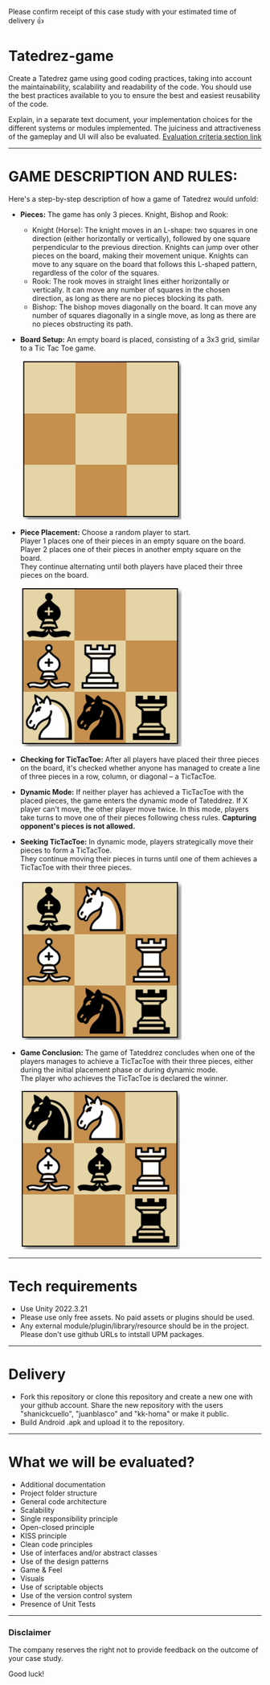 Please confirm receipt of this case study with your estimated time of delivery 👍

# Tatedrez-game

Create a Tatedrez game using good coding practices, taking into account the maintainability, scalability and readability of the code.
You should use the best practices available to you to ensure the best and easiest reusability of the code.

Explain, in a separate text document, your implementation choices for the different systems or modules implemented.
The juiciness and attractiveness of the gameplay and UI will also be evaluated. [Evaluation criteria section link](#what-we-will-be-evaluated)

---

# GAME DESCRIPTION AND RULES:
Here's a step-by-step description of how a game of Tatedrez would unfold:  

* **Pieces:**
    The game has only 3 pieces. Knight, Bishop and Rook:
    * Knight (Horse): The knight moves in an L-shape: two squares in one direction (either horizontally or vertically), followed by one square perpendicular to the previous direction. Knights can jump over other pieces on the board, making their movement unique. Knights can move to any square on the board that follows this L-shaped pattern, regardless of the color of the squares.
    * Rook: The rook moves in straight lines either horizontally or vertically. It can move any number of squares in the chosen direction, as long as there are no pieces blocking its path.
    * Bishop: The bishop moves diagonally on the board. It can move any number of squares diagonally in a single move, as long as there are no pieces obstructing its path.

* **Board Setup:**
    An empty board is placed, consisting of a 3x3 grid, similar to a Tic Tac Toe game.

  <img width="320" alt="image" src="illustrations/board.png">

* **Piece Placement:**
    Choose a random player to start.  
    Player 1 places one of their pieces in an empty square on the board.  
    Player 2 places one of their pieces in another empty square on the board.  
    They continue alternating until both players have placed their three pieces on the board.

  <img width="321" alt="image" src="illustrations/board-with-pieces.png">
  

* **Checking for TicTacToe:**
    After all players have placed their three pieces on the board, it's checked whether anyone has managed to create a line of three pieces in a row, column, or diagonal – a TicTacToe.

* **Dynamic Mode:**
    If neither player has achieved a TicTacToe with the placed pieces, the game enters the dynamic mode of Tateddrez.
    If X player can't move, the other player move twice.
    In this mode, players take turns to move one of their pieces following chess rules.
    **Capturing opponent's pieces is not allowed.**

* **Seeking TicTacToe:**
    In dynamic mode, players strategically move their pieces to form a TicTacToe.  
    They continue moving their pieces in turns until one of them achieves a TicTacToe with their three pieces.

  <img width="321" alt="image" src="illustrations/board-with-pieces-1.png">


* **Game Conclusion:**
    The game of Tateddrez concludes when one of the players manages to achieve a TicTacToe with their three pieces, either during the initial placement phase or during dynamic mode.  
    The player who achieves the TicTacToe is declared the winner.

  <img width="317" alt="image" src="illustrations/board-with-pieces-2.png">


---
# Tech requirements
* Use Unity 2022.3.21
* Please use only free assets. No paid assets or plugins should be used.
* Any external module/plugin/library/resource should be in the project. Please don't use github URLs to intstall UPM packages.  
---
# Delivery
* Fork this repository or clone this repository and create a new one with your github account. Share the new repository with the users "shanickcuello", "juanblasco" and "kk-homa" or make it public.
* Build Android .apk and upload it to the repository.  
---
# What we will be evaluated?  
* Additional documentation    
* Project folder structure  
* General code architecture  
* Scalability  
* Single responsibility principle
* Open-closed principle 
* KISS principle  
* Clean code principles  
* Use of interfaces and/or abstract classes  
* Use of the design patterns    
* Game & Feel  
* Visuals  
* Use of scriptable objects  
* Use of the version control system  
* Presence of Unit Tests  
---
### Disclaimer
The company reserves the right not to provide feedback on the outcome of your case study.  

Good luck!
